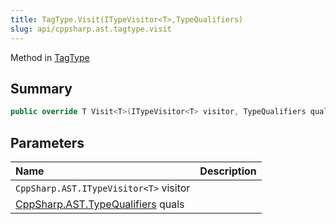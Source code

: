 ```yaml
---
title: TagType.Visit(ITypeVisitor<T>,TypeQualifiers)
slug: api/cppsharp.ast.tagtype.visit
---
```

Method in [TagType](/api/cppsharp/ast/tagtype)

## Summary



```csharp
public override T Visit<T>(ITypeVisitor<T> visitor, TypeQualifiers quals = new TypeQualifiers())
```

## Parameters

|Name|Description|
|:---|:---|
|`CppSharp.AST.ITypeVisitor<T>` visitor||
|[CppSharp.AST.TypeQualifiers](/api/cppsharp/ast/typequalifiers) quals||

